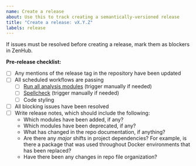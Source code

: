```yaml
---
name: Create a release
about: Use this to track creating a semantically-versioned release
title: "Create a release: vX.Y.Z"
labels: release
---
```


If issues must be resolved before creating a release, mark them as blockers in ZenHub.

**Pre-release checklist:**

- [ ] Any mentions of the release tag in the repository have been updated
- [ ] All scheduled workflows are passing
  - [ ] [Run all analysis modules](https://github.com/AlexsLemonade/OpenScPCA-analysis/actions/workflows/run_all-modules.yml) (trigger manually if needed)
  - [ ] [Spellcheck](https://github.com/AlexsLemonade/OpenScPCA-analysis/actions/workflows/spellcheck.yml) (trigger manually if needed)
  - [ ] Code styling
- [ ] All blocking issues have been resolved
- [ ] Write release notes, which should include the following:
  - Which modules have been added, if any?
  - Which modules have been deprecated, if any?
  - What has changed in the repo documentation, if anything?
  - Are there any _major_ shifts in project dependencies?
    For example, is there a package that was used throughout Docker environments that has been replaced?
  - Have there been any changes in repo file organization?
